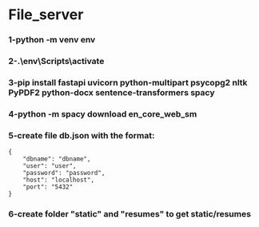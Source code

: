 
# File_server



### 1-python -m venv env 


### 2-.\env\Scripts\activate


### 3-pip install fastapi uvicorn python-multipart psycopg2 nltk PyPDF2 python-docx sentence-transformers spacy

### 4-python -m spacy download en_core_web_sm


### 5-create file db.json with the format:


```
{
    "dbname": "dbname",  
    "user": "user",         
    "password": "password",     
    "host": "localhost",             
    "port": "5432"                   
}
```


### 6-create folder "static" and "resumes"  to get  static/resumes
